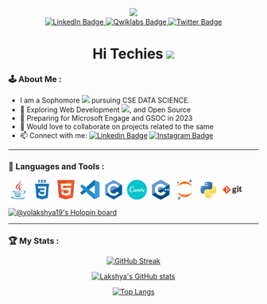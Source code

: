<!--
**yolakshya19/yolakshya19** is a ✨ _special_ ✨ repository because its `README.md` (this file) appears on your GitHub profile.

Here are some ideas to get you started:

- 🔭 I’m currently working on ...
- 🌱 I’m currently learning ...
- 👯 I’m looking to collaborate on ...
- 🤔 I’m looking for help with ...
- 💬 Ask me about ...
- 📫 How to reach me: ...
- 😄 Pronouns: ...
- ⚡ Fun fact: ...
-->


<div id="header" align="center">
  <img src="https://media.giphy.com/media/Ll22OhMLAlVDb8UQWe/giphy.gif" width="100"/>
  <div id="badges">
  <a href="https://www.linkedin.com/in/lakshya-dhawan-9561a8214/">
    <img src="https://img.shields.io/badge/LinkedIn-blue?style=for-the-badge&logo=linkedin&logoColor=white" alt="LinkedIn Badge"/>
  </a>
  <a href="https://www.cloudskillsboost.google/public_profiles/de3c1bfc-2247-4302-befd-01edf09cb58e">
    <img src="https://img.shields.io/badge/Qwiklabs-yellow?style=for-the-badge&logo=qwiklabs&logoColor=white" alt="Qwiklabs Badge"/>
  </a>
  <a href="https://twitter.com/LDhawan19">
    <img src="https://img.shields.io/badge/Twitter-blue?style=for-the-badge&logo=twitter&logoColor=white" alt="Twitter Badge"/>
  </a>
  </div>
  
  <h1>
  Hi Techies 
  <img src="https://media.giphy.com/media/3ohhwMDyS6rv3sB8yI/giphy.gif" width="45px"/>
  </h1>
</div>


### :joystick: About Me :

- I am a Sophomore <img src="https://media.giphy.com/media/gjxYwnMG7Mocmc75DM/giphy.gif" width="30"> pursuing CSE DATA SCIENCE.
- :seedling: Exploring Web Development <img src="https://media.giphy.com/media/juua9i2c2fA0AIp2iq/giphy.gif" width="20">, and Open Source 
- :telescope: Preparing for Microsoft Engage and GSOC in 2023
- :robot: Would love to collaborate on projects related to the same
- :mailbox: Connect with me: 
[![Linkedin Badge](https://img.shields.io/badge/-Lakshya-blue?style=flat&logo=Linkedin&logoColor=white)](https://www.linkedin.com/in/lakshya-dhawan-9561a8214/)
[![Instagram Badge](https://img.shields.io/badge/-Lakshya-e25bf1?style=flat&logo=Instagram&logoColor=white)](https://www.instagram.com/lakshya.9113/)
<hr>

### :rocket: Languages and Tools :
<div>
  <img src="https://github.com/devicons/devicon/blob/master/icons/java/java-original.svg" title="Java" alt="Java" width="40" height="40"/>&nbsp;
  <img src="https://github.com/devicons/devicon/blob/master/icons/css3/css3-plain-wordmark.svg"  title="CSS3" alt="CSS" width="40" height="40"/>&nbsp;
  <img src="https://github.com/devicons/devicon/blob/master/icons/html5/html5-original.svg" title="HTML5" alt="HTML" width="40" height="40"/>&nbsp;
  <img src="https://github.com/devicons/devicon/blob/master/icons/vscode/vscode-original.svg" title="VScode" alt="VScode" width="40" height="40"/>&nbsp;
  <img src="https://github.com/devicons/devicon/blob/master/icons/c/c-original.svg" title="C" alt="C" width="40" height="40"/>&nbsp;
  <img src="https://github.com/devicons/devicon/blob/master/icons/canva/canva-original.svg" title="Canva"  alt="Canva" width="40" height="40"/>&nbsp;
  <img src="https://github.com/devicons/devicon/blob/master/icons/cplusplus/cplusplus-original.svg" title="Cpp"  alt="Cpp" width="40" height="40"/>&nbsp;
  <img src="https://github.com/devicons/devicon/blob/master/icons/jupyter/jupyter-original.svg" title="Jupyter" alt="Jupyter" width="40" height="40"/>&nbsp;
  <img src="https://github.com/devicons/devicon/blob/master/icons/python/python-original.svg" title="Python" alt="Python" width="40" height="40"/>&nbsp;
  <img src="https://github.com/devicons/devicon/blob/master/icons/git/git-original-wordmark.svg" title="Git" **alt="Git" width="40" height="40"/>
  <br>
  
  [![@yolakshya19's Holopin board](https://holopin.me/yolakshya19)](https://holopin.io/@yolakshya19)
</div>

---

### :trophy: My Stats :

<div align="center">
  
[![GitHub Streak](http://github-readme-streak-stats.herokuapp.com?user=yolakshya19&theme=dark&background=000000)](https://git.io/streak-stats)

[![Lakshya's GitHub stats](https://github-readme-stats.vercel.app/api?username=yolakshya19&theme=vision-friendly-dark&background=000000)](https://github.com/anuraghazra/github-readme-stats)

[![Top Langs](https://github-readme-stats.vercel.app/api/top-langs/?username=yolakshya19&layout=compact&theme=vision-friendly-dark)](https://github.com/anuraghazra/github-readme-stats) 
  
 <img src="https://komarev.com/ghpvc/?username=yolakshya19&style=flat-square&color=red" alt=""/>
</div>
























